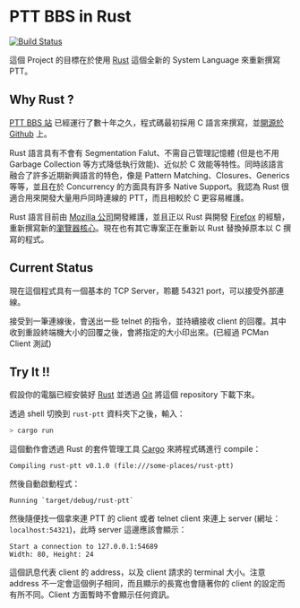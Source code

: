 # PTT BBS in Rust

[![Build Status](https://travis-ci.org/SLMT/rust-ptt.svg?branch=master)](https://travis-ci.org/SLMT/rust-ptt)

這個 Project 的目標在於使用 [Rust][3] 這個全新的 System Language 來重新撰寫 PTT。

## Why Rust ?

[PTT BBS 站][1] 已經運行了數十年之久，程式碼最初採用 C 語言來撰寫，並[開源於 Github][2] 上。

Rust 語言具有不會有 Segmentation Falut、不需自己管理記憶體 (但是也不用 Garbage Collection 等方式降低執行效能)、近似於 C 效能等特性。同時該語言融合了許多近期新興語言的特色，像是 Pattern Matching、Closures、Generics 等等，並且在於 Concurrency 的方面具有許多 Native Support。我認為 Rust 很適合用來開發大量用戶同時連線的 PTT，而且相較於 C 更容易維護。

Rust 語言目前由 [Mozilla 公司][4]開發維護，並且正以 Rust 與開發 [Firefox][5] 的經驗，重新撰寫新的[瀏覽器核心][6]。現在也有其它專案正在重新以 Rust 替換掉原本以 C 撰寫的程式。

## Current Status

現在這個程式具有一個基本的 TCP Server，聆聽 54321 port，可以接受外部連線。

接受到一筆連線後，會送出一些 telnet 的指令，並持續接收 client 的回覆。其中收到重設終端機大小的回覆之後，會將指定的大小印出來。(已經過 PCMan Client 測試)

## Try It !!

假設你的電腦已經安裝好 [Rust][3] 並透過 [Git][8] 將這個 repository 下載下來。

透過 shell 切換到 `rust-ptt` 資料夾下之後，輸入：

```bash
> cargo run
```

這個動作會透過 Rust 的套件管理工具 [Cargo][9] 來將程式碼進行 compile：

```
Compiling rust-ptt v0.1.0 (file:///some-places/rust-ptt)
```

然後自動啟動程式：

```
Running `target/debug/rust-ptt`
```

然後隨便找一個拿來連 PTT 的 client 或者 telnet client 來連上 server (網址：`localhost:54321`)，此時 server 這邊應該會顯示：

```
Start a connection to 127.0.0.1:54689
Width: 80, Height: 24
```

這個訊息代表 client 的 address，以及 client 請求的 terminal 大小。注意 address 不一定會這個例子相同，而且顯示的長寬也會隨著你的 client 的設定而有所不同。Client 方面暫時不會顯示任何資訊。

[1]: https://www.ptt.cc/index.html
[2]: https://github.com/ptt/pttbbs
[3]: https://www.rust-lang.org/en-US/
[4]: http://mozilla.com.tw/
[5]: https://www.mozilla.org/zh-TW/firefox/new/
[6]: https://github.com/servo/servo
[7]: https://github.com/vanilladb/vanillacore
[8]: https://git-scm.com/
[9]: https://crates.io/
